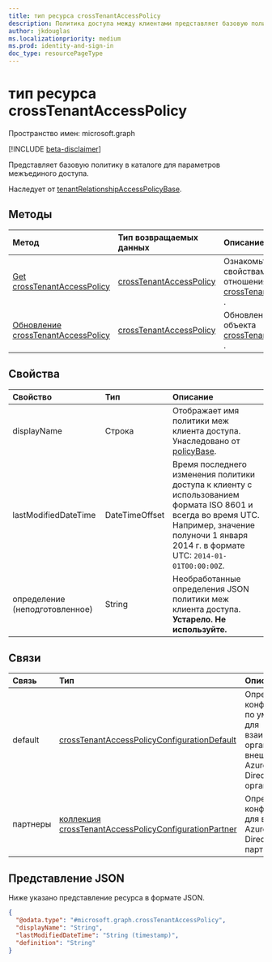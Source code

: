 ```yaml
---
title: тип ресурса crossTenantAccessPolicy
description: Политика доступа между клиентами представляет базовую политику в каталоге для параметров меж клиента.
author: jkdouglas
ms.localizationpriority: medium
ms.prod: identity-and-sign-in
doc_type: resourcePageType
---
```


# <a name="crosstenantaccesspolicy-resource-type"></a>тип ресурса crossTenantAccessPolicy

Пространство имен: microsoft.graph

[!INCLUDE [beta-disclaimer](../../includes/beta-disclaimer.md)]

Представляет базовую политику в каталоге для параметров межъединого доступа.

Наследует от [tenantRelationshipAccessPolicyBase](../resources/tenantrelationshipaccesspolicybase.md).

## <a name="methods"></a>Методы

|Метод|Тип возвращаемых данных|Описание|
|:---|:---|:---|
|[Get crossTenantAccessPolicy](../api/crosstenantaccesspolicy-get.md)|[crossTenantAccessPolicy](../resources/crosstenantaccesspolicy.md)|Ознакомьтесь с свойствами и отношениями объекта [crossTenantAccessPolicy](../resources/crosstenantaccesspolicy.md) .|
|[Обновление crossTenantAccessPolicy](../api/crosstenantaccesspolicy-update.md)|[crossTenantAccessPolicy](../resources/crosstenantaccesspolicy.md)|Обновление свойств объекта [crossTenantAccessPolicy](../resources/crosstenantaccesspolicy.md) .|

## <a name="properties"></a>Свойства

|Свойство|Тип|Описание|
|:---|:---|:---|
| displayName | Строка | Отображает имя политики меж клиента доступа. Унаследовано от [policyBase](../resources/policybase.md).|
| lastModifiedDateTime | DateTimeOffset | Время последнего изменения политики доступа к клиенту с использованием формата ISO 8601 и всегда во время UTC. Например, значение полуночи 1 января 2014 г. в формате UTC: `2014-01-01T00:00:00Z`.|
| определение (неподготовленное) | String | Необработанные определения JSON политики меж клиента доступа. **Устарело. Не используйте.**|

## <a name="relationships"></a>Связи

|Связь|Тип|Описание|
|:---|:---|:---|
|default|[crossTenantAccessPolicyConfigurationDefault](../resources/crosstenantaccesspolicyconfigurationdefault.md)|Определяет конфигурацию по умолчанию для взаимодействия организации с внешними Azure Active Directory организациями.|
|партнеры|[коллекция crossTenantAccessPolicyConfigurationPartner](../resources/crosstenantaccesspolicyconfigurationpartner.md)|Определяет конфигурации для внешних Azure Active Directory партнеров.|

## <a name="json-representation"></a>Представление JSON

Ниже указано представление ресурса в формате JSON.
<!-- {
  "blockType": "resource",
  "keyProperty": "id",
  "@odata.type": "microsoft.graph.crossTenantAccessPolicy",
  "baseType": "microsoft.graph.tenantRelationshipAccessPolicyBase",
  "openType": false
}
-->

``` json
{
  "@odata.type": "#microsoft.graph.crossTenantAccessPolicy",
  "displayName": "String",
  "lastModifiedDateTime": "String (timestamp)",
  "definition": "String"
}
```
